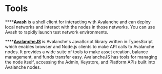 # Tools

\*\*\*\*[**Avash**](avash.md) is a shell client for interacting with Avalanche and can deploy local networks and interact with the nodes in those networks. You can use Avash to rapidly launch test network environments.

\*\*\*\*[**AvalancheJS**](avalanchejs/) is Avalanche's JavaScript library written in TypesScript which enables browser and Node.js clients to make API calls to Avalanche nodes. It provides a wide suite of tools to make asset creation, balance management, and funds transfer easy. AvalancheJS has tools for managing the node itself, accessing the Admin, Keystore, and Platform APIs built into Avalanche nodes.

